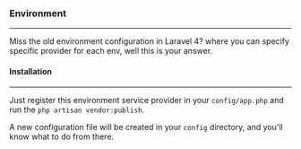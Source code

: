 ### Environment
----

Miss the old environment configuration in Laravel 4? where you can specify specific provider for each env, well this is your answer.


#### Installation
----

Just register this environment service provider in your `config/app.php` and run the `php artisan vendor:publish`.

A new configuration file will be created in your `config` directory, and you'll know what to do from there.